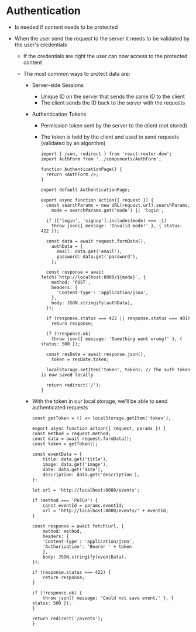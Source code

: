 # Authentication

-   Is needed if content needs to be protected
-   When the user send the request to the server it needs to be validated by the user's credentials

    -   If the credentials are right the user can now access to the protected content
    -   The most common ways to protect data are:

        -   Server-side Sessions
            -   Unique ID on the server that sends the same ID to the client
            -   The client sends the ID back to the server with the requests
        -   Authentication Tokens

            -   Permission token sent by the server to the client (not stored)
            -   The token is held by the client and used to send requests (validated by an algorithm)

                ```JSX
                import { json, redirect } from 'react-router-dom';
                import AuthForm from '../components/AuthForm';

                function AuthenticationPage() {
                  return <AuthForm />;
                }

                export default AuthenticationPage;

                export async function action({ request }) {
                  const searchParams = new URL(request.url).searchParams,
                    mode = searchParams.get('mode') || 'login';

                  if (['login', 'signup'].includes(mode) === -1)
                    throw json({ message: 'Invalid mode!' }, { status: 422 });

                  const data = await request.formData(),
                    authData = {
                      email: data.get('email'),
                      password: data.get('password'),
                    };

                  const response = await fetch(`http://localhost:8080/${mode}`, {
                    method: 'POST',
                    headers: {
                      'Content-Type': 'application/json',
                    },
                    body: JSON.stringify(authData),
                  });

                  if (response.status === 422 || response.status === 401)
                    return response;

                  if (!response.ok)
                    throw json({ message: 'Something went wrong!' }, { status: 500 });

                  const resDate = await response.json(),
                    token = resDate.token;

                  localStorage.setItem('token', token); // The auth token is now saved locally

                  return redirect('/');
                }
                ```

        -   With the token in our local storage, we'll be able to send authenticated requests

            ```JSX
            const getToken = () => localStorage.getItem('token');

            export async function action({ request, params }) {
            const method = request.method;
            const data = await request.formData();
            const token = getToken();

            const eventData = {
                title: data.get('title'),
                image: data.get('image'),
                date: data.get('date'),
                description: data.get('description'),
            };

            let url = 'http://localhost:8080/events';

            if (method === 'PATCH') {
                const eventId = params.eventId;
                url = 'http://localhost:8080/events/' + eventId;
            }

            const response = await fetch(url, {
                method: method,
                headers: {
                'Content-Type': 'application/json',
                'Authorization': 'Bearer ' + token
                },
                body: JSON.stringify(eventData),
            });

            if (response.status === 422) {
                return response;
            }

            if (!response.ok) {
                throw json({ message: 'Could not save event.' }, { status: 500 });
            }

            return redirect('/events');
            }
            ```
